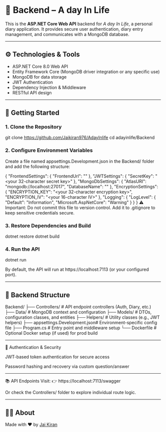 # 🧾 Backend – A day In Life

This is the **ASP.NET Core Web API** backend for _A day In Life_, a personal diary application. It provides secure user authentication, diary entry management, and communicates with a MongoDB database.

---

## ⚙️ Technologies & Tools

- ASP.NET Core 8.0 Web API  
- Entity Framework Core (MongoDB driver integration or any specific use)  
- MongoDB for data storage  
- JWT Authentication  
- Dependency Injection & Middleware  
- RESTful API design  

---

## 🚀 Getting Started

### 1. Clone the Repository
git clone https://github.com/Jaikiran976/AdayInlife
cd adayinlife/Backend

### 2. Configure Environment Variables
Create a file named appsettings.Development.json in the Backend/ folder and add the following structure:

{
  "FrontendSettings": {
    "FrontendUrl": "<your frontend URL>"
  },
  "JWTSettings": {
    "SecretKey": "<your 32-character secret key>"
  },
  "MongoDbSettings": {
    "AtlasURI": "mongodb://localhost:27017",
    "DatabaseName": "<your database name>"
  },
  "EncryptionSettings": {
    "ENCRYPTION_KEY": "<your 32-character encryption key>",
    "ENCRYPTION_IV": "<your 16-character IV>"
  },
  "Logging": {
    "LogLevel": {
      "Default": "Information",
      "Microsoft.AspNetCore": "Warning"
    }
  }
}
⚠️ Important: Do not commit this file to version control. Add it to .gitignore to keep sensitive credentials secure.

### 3. Restore Dependencies and Build

dotnet restore
dotnet build

### 4. Run the API

dotnet run

By default, the API will run at https://localhost:7113 (or your configured port).

---

## 📁 Backend Structure

Backend/
├── Controllers/                 # API endpoint controllers (Auth, Diary, etc.)
├── Data/                        # MongoDB context and configuration
├── Models/                      # DTOs, configuration classes, and entities
├── Helpers/                     # Utility classes (e.g., JWT helpers)
├── appsettings.Development.json# Environment-specific config file
├── Program.cs                   # Entry point and middleware setup
└── Dockerfile                   # Optional Docker setup (if used) for prod build

---

🔐 Authentication & Security

JWT-based token authentication for secure access

Password hashing and recovery via custom question/answer

---

📚 API Endpoints
Visit:
👉 https://localhost:7113/swagger

Or check the Controllers/ folder to explore individual route logic.

---

## 🙋‍♂️ About

Made with ❤️ by [Jai Kiran](https://jaikiran.netlify.app/)
